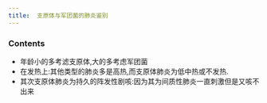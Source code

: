 ```yaml
---
title:  支原体与军团菌的肺炎鉴别
--- 
```


### Contents
- 年龄小的多考滤支原体,大的多考虑军团菌
- 在发热上:其他类型的肺炎多是高热,而支原体肺炎为低中热或不发热.
- 其次支原体肺炎为<span class="bred">持久的阵发性剧咳</span>:因为其为间质性肺炎一直刺激但是又咳不出来
